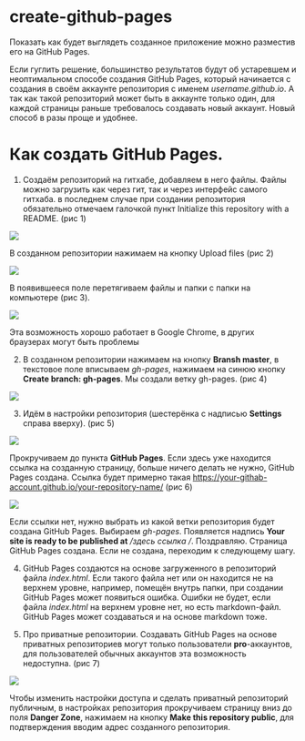 # create-github-pages

Показать как будет выглядеть созданное приложение можно разместив его на GitHub Pages.  

Если гуглить решение, большинство результатов будут об устаревшем и неоптимальном способе создания GitHub Pages, который начинается с создания в своём аккаунте репозитория с именем *username.github.io*. А так как такой репозиторий может быть в аккаунте только один, для каждой страницы раньше требовалось создавать новый аккаунт. Новый способ в разы проще и удобнее. 

# Как создать GitHub Pages.

1. Создаём репозиторий на гитхабе, добавляем в него файлы. Файлы можно загрузить как через гит, так и через интерфейс самого гитхаба. в последнем случае при создании репозитория обязательно отмечаем галочкой пункт Initialize this repository with a README. (рис 1) 

![](https://s8.hostingkartinok.com/uploads/images/2019/02/6318975414e0b48208ba036719ba8d22.png)

В созданном репозитории нажимаем на кнопку Upload files (рис 2) 


![](https://s8.hostingkartinok.com/uploads/images/2019/02/a15df1fcfdee907d1d1b2f1b061c3f73.png)

В появившееся поле перетягиваем файлы и папки с папки на компьютере (рис 3). 

![](https://s8.hostingkartinok.com/uploads/images/2019/02/080244d47018a70190b0421120a4619e.png)

Эта возможность хорошо работает в Google Chrome, в других браузерах могут быть проблемы 

2. В созданном репозитории нажимаем на кнопку **Bransh master**, в текстовое поле вписываем *gh-pages*, нажимаем на синюю кнопку **Create branch: gh-pages**. Мы создали ветку gh-pages. (рис 4)

![](https://s8.hostingkartinok.com/uploads/images/2019/02/4ae38c626c900050323ffc4dab8b828a.png)

3. Идём в настройки репозитория (шестерёнка с надписью **Settings** справа вверху). (рис 5)

![](https://s8.hostingkartinok.com/uploads/images/2019/02/e6f78ad16cec0ef8413b5ba6d32bce35.png)

Прокручиваем до пункта **GitHub Pages**. Если здесь уже находится ссылка на созданную страницу,  больше ничего делать не нужно, GitHub Pages создана. Ссылка будет примерно такая https://your-githab-account.github.io/your-repository-name/ (рис 6)  

![](https://s8.hostingkartinok.com/uploads/images/2019/02/993f3106184bf91f34f915c4dff21b7c.png)

Если ссылки нет, нужно выбрать из какой ветки репозитория будет создана GitHub Pages. Выбираем *gh-pages*. Появляется надпись **Your site is ready to be published at** */здесь ссылка /*. Поздравляю. Страница GitHub Pages создана. Если не создана, переходим к следующему шагу.

4. GitHub Pages создаются на основе загруженного в репозиторий файла *index.html*. Если такого файла нет или он находится не на верхнем уровне, например, помещён внутрь папки, при создании GitHub Pages может появиться ошибка. Ошибки не будет, если файла *index.html* на верхнем уровне нет, но есть markdown-файл. GitHub Pages может создаваться и на основе markdown тоже.  

5. Про приватные репозитории. Создавать GitHub Pages на основе приватных репозиториев могут только пользователи **pro**-аккаунтов, для пользователей обычных аккаунтов эта возможность недоступна. (рис 7)

![](https://s8.hostingkartinok.com/uploads/images/2019/02/5db043286c1657ff386408caa85c670f.png)

Чтобы изменить настройки доступа и сделать приватный репозиторий публичным, в настройках репозитория прокручиваем страницу вниз до поля **Danger Zone**, нажимаем на кнопку **Make this repository public**, для подтверждения вводим адрес созданного репозитория.

